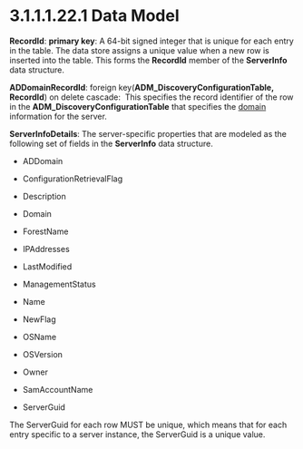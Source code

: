 <html dir="LTR" xmlns:mshelp="http://msdn.microsoft.com/mshelp" xmlns:ddue="http://ddue.schemas.microsoft.com/authoring/2003/5" xmlns:xlink="http://www.w3.org/1999/xlink" xmlns:tool="http://www.microsoft.com/tooltip">
 <body>
 <div id="header">
 <h1 class="heading">3.1.1.1.22.1 Data Model</h1>
 </div>
 <div id="mainSection">
 <div id="mainBody">
 <div id="allHistory" class="saveHistory"></div>
 <div id="sectionSection0" class="section" name="collapseableSection">
 

<p><b>RecordId</b>: <b>primary key</b>: A 64-bit signed
integer that is unique for each entry in the table. The data store assigns a
unique value when a new row is inserted into the table. This forms the <b>RecordId</b>
member of the <b>ServerInfo</b> data structure.</p>

<p><b>ADDomainRecordId</b>: foreign key(<b>ADM_DiscoveryConfigurationTable,
RecordId</b>) on delete cascade:  This specifies the record identifier of the
row in the <b>ADM_DiscoveryConfigurationTable</b> that specifies the <a href="21b4a631-8f28-420f-822f-c5f879d5046e.md#gt_b0276eb2-4e65-4cf1-a718-e0920a614aca">domain</a> information for the
server.</p>

<p><b>ServerInfoDetails</b>: The server-specific
properties that are modeled as the following set of fields in the <b>ServerInfo</b>
data structure.</p>

<ul><li><p><span><span> </span></span>ADDomain</p>

</li><li><p><span><span> </span></span>ConfigurationRetrievalFlag</p>

</li><li><p><span><span> </span></span>Description</p>

</li><li><p><span><span> </span></span>Domain</p>

</li><li><p><span><span> </span></span>ForestName</p>

</li><li><p><span><span> </span></span>IPAddresses</p>

</li><li><p><span><span> </span></span>LastModified</p>

</li><li><p><span><span> </span></span>ManagementStatus</p>

</li><li><p><span><span> </span></span>Name</p>

</li><li><p><span><span> </span></span>NewFlag</p>

</li><li><p><span><span> </span></span>OSName</p>

</li><li><p><span><span> </span></span>OSVersion</p>

</li><li><p><span><span> </span></span>Owner</p>

</li><li><p><span><span> </span></span>SamAccountName</p>

</li><li><p><span><span> </span></span>ServerGuid</p>

</li></ul><p>The ServerGuid for each row MUST be unique, which means that
for each entry specific to a server instance, the ServerGuid is a unique value.</p>


 </div>
 </div>
 </div>
 </body>
</html>